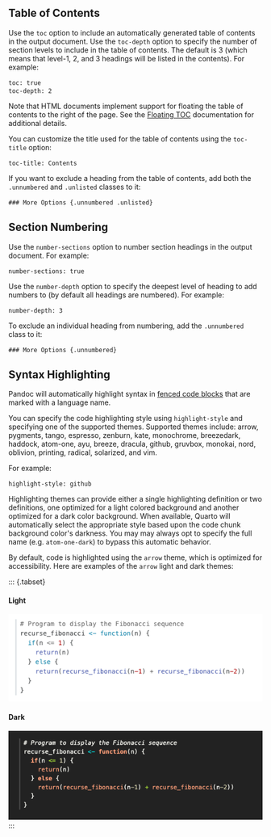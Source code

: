 ## Table of Contents

Use the `toc` option to include an automatically generated table of contents in the output document. Use the `toc-depth` option to specify the number of section levels to include in the table of contents. The default is 3 (which means that level-1, 2, and 3 headings will be listed in the contents). For example:

``` {.markdown}
toc: true
toc-depth: 2
```

Note that HTML documents implement support for floating the table of contents to the right of the page. See the [Floating TOC](../output-formats/html-bootstrap.md#floating-toc) documentation for additional details.

You can customize the title used for the table of contents using the `toc-title` option:

``` {.yaml}
toc-title: Contents
```

If you want to exclude a heading from the table of contents, add both the `.unnumbered` and `.unlisted` classes to it:

``` {.markdown}
### More Options {.unnumbered .unlisted}
```

## Section Numbering

Use the `number-sections` option to number section headings in the output document. For example:

``` {.yaml}
number-sections: true
```

Use the `number-depth` option to specify the deepest level of heading to add numbers to (by default all headings are numbered). For example:

``` {.yaml}
number-depth: 3
```

To exclude an individual heading from numbering, add the `.unnumbered` class to it:

``` {.markdown}
### More Options {.unnumbered}
```

## Syntax Highlighting

Pandoc will automatically highlight syntax in [fenced code blocks](https://pandoc.org/MANUAL.html#fenced-code-blocks) that are marked with a language name.

You can specify the code highlighting style using `highlight-style` and specifying one of the supported themes. Supported themes include: arrow, pygments, tango, espresso, zenburn, kate, monochrome, breezedark, haddock, atom-one, ayu, breeze, dracula, github, gruvbox, monokai, nord, oblivion, printing, radical, solarized, and vim.

For example:

``` {.yaml}
highlight-style: github
```

Highlighting themes can provide either a single highlighting definition or two definitions, one optimized for a light colored background and another optimized for a dark color background. When available, Quarto will automatically select the appropriate style based upon the code chunk background color's darkness. You may may always opt to specify the full name (e.g. `atom-one-dark`) to bypass this automatic behavior.

By default, code is highlighted using the `arrow` theme, which is optimized for accessibility. Here are examples of the `arrow` light and dark themes:

::: {.tabset}
#### Light

![](images/arrow.png)

#### Dark

![](images/arrow-dark.png)
:::
